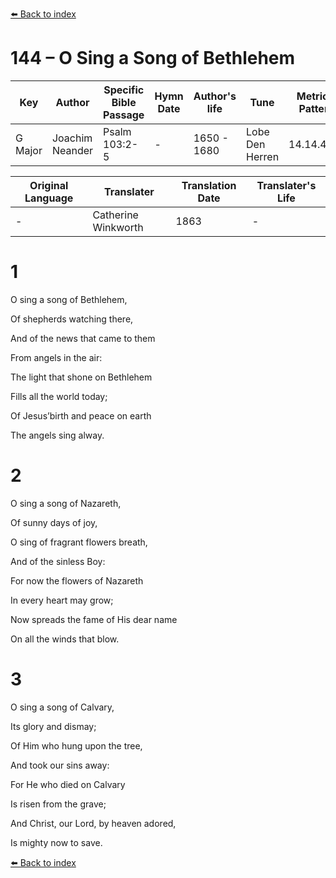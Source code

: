 [⬅️ Back to index](../README.md)

# 144 – O Sing a Song of Bethlehem

Key | Author   | Specific Bible Passage     |Hymn Date |Author's life |Tune |Metrical Pattern   |Composer/Source                                                                                        
-- | --------- | ---------------------------|----------|--------------|-----|-------------------|-------------   
G Major  | Joachim Neander      | Psalm 103:2-5 | -  | 1650 - 1680 | Lobe Den Herren | 14.14.4.7.8 | Chorale Book for England, 1863 

Original Language | Translater | Translation Date   | Translater's Life     
----------------- | --------- | --------------------|-------------   
\-  | Catherine Winkworth      | 1863 | -  | 1827 - 1878 



# 1

O sing a song of Bethlehem,

Of shepherds watching there,

And of the news that came to them

From angels in the air:

The light that shone on Bethlehem

Fills all the world today;

Of Jesus’birth and peace on earth

The angels sing alway.



# 2

O sing a song of Nazareth,

Of sunny days of joy,

O sing of fragrant flowers breath,

And of the sinless Boy:

For now the flowers of Nazareth

In every heart may grow;

Now spreads the fame of His dear name

On all the winds that blow.



# 3

O sing a song of Calvary,

Its glory and dismay;

Of Him who hung upon the tree,

And took our sins away:

For He who died on Calvary

Is risen from the grave;

And Christ, our Lord, by heaven adored,

Is mighty now to save.

[⬅️ Back to index](../README.md)
